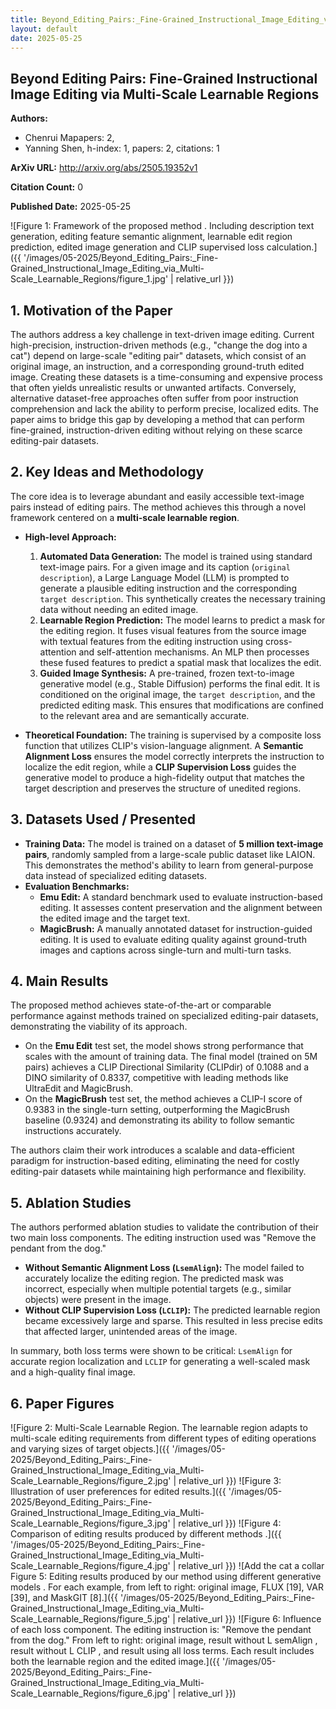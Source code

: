 ```yaml
---
title: Beyond_Editing_Pairs:_Fine-Grained_Instructional_Image_Editing_via_Multi-Scale_Learnable_Regions
layout: default
date: 2025-05-25
---
```

## Beyond Editing Pairs: Fine-Grained Instructional Image Editing via Multi-Scale Learnable Regions
**Authors:**
- Chenrui Mapapers: 2, 
- Yanning Shen, h-index: 1, papers: 2, citations: 1

**ArXiv URL:** http://arxiv.org/abs/2505.19352v1

**Citation Count:** 0

**Published Date:** 2025-05-25

![Figure 1: Framework of the proposed method . Including description text generation, editing feature semantic alignment, learnable edit region prediction, edited image generation and CLIP supervised loss calculation.]({{ '/images/05-2025/Beyond_Editing_Pairs:_Fine-Grained_Instructional_Image_Editing_via_Multi-Scale_Learnable_Regions/figure_1.jpg' | relative_url }})
## 1. Motivation of the Paper
The authors address a key challenge in text-driven image editing. Current high-precision, instruction-driven methods (e.g., "change the dog into a cat") depend on large-scale "editing pair" datasets, which consist of an original image, an instruction, and a corresponding ground-truth edited image. Creating these datasets is a time-consuming and expensive process that often yields unrealistic results or unwanted artifacts. Conversely, alternative dataset-free approaches often suffer from poor instruction comprehension and lack the ability to perform precise, localized edits. The paper aims to bridge this gap by developing a method that can perform fine-grained, instruction-driven editing without relying on these scarce editing-pair datasets.

## 2. Key Ideas and Methodology
The core idea is to leverage abundant and easily accessible text-image pairs instead of editing pairs. The method achieves this through a novel framework centered on a **multi-scale learnable region**.

-   **High-level Approach:**
    1.  **Automated Data Generation:** The model is trained using standard text-image pairs. For a given image and its caption (`original description`), a Large Language Model (LLM) is prompted to generate a plausible editing instruction and the corresponding `target description`. This synthetically creates the necessary training data without needing an edited image.
    2.  **Learnable Region Prediction:** The model learns to predict a mask for the editing region. It fuses visual features from the source image with textual features from the editing instruction using cross-attention and self-attention mechanisms. An MLP then processes these fused features to predict a spatial mask that localizes the edit.
    3.  **Guided Image Synthesis:** A pre-trained, frozen text-to-image generative model (e.g., Stable Diffusion) performs the final edit. It is conditioned on the original image, the `target description`, and the predicted editing mask. This ensures that modifications are confined to the relevant area and are semantically accurate.

-   **Theoretical Foundation:** The training is supervised by a composite loss function that utilizes CLIP's vision-language alignment. A **Semantic Alignment Loss** ensures the model correctly interprets the instruction to localize the edit region, while a **CLIP Supervision Loss** guides the generative model to produce a high-fidelity output that matches the target description and preserves the structure of unedited regions.

## 3. Datasets Used / Presented
-   **Training Data:** The model is trained on a dataset of **5 million text-image pairs**, randomly sampled from a large-scale public dataset like LAION. This demonstrates the method's ability to learn from general-purpose data instead of specialized editing datasets.
-   **Evaluation Benchmarks:**
    -   **Emu Edit:** A standard benchmark used to evaluate instruction-based editing. It assesses content preservation and the alignment between the edited image and the target text.
    -   **MagicBrush:** A manually annotated dataset for instruction-guided editing. It is used to evaluate editing quality against ground-truth images and captions across single-turn and multi-turn tasks.

## 4. Main Results
The proposed method achieves state-of-the-art or comparable performance against methods trained on specialized editing-pair datasets, demonstrating the viability of its approach.

-   On the **Emu Edit** test set, the model shows strong performance that scales with the amount of training data. The final model (trained on 5M pairs) achieves a CLIP Directional Similarity (CLIPdir) of 0.1088 and a DINO similarity of 0.8337, competitive with leading methods like UltraEdit and MagicBrush.
-   On the **MagicBrush** test set, the method achieves a CLIP-I score of 0.9383 in the single-turn setting, outperforming the MagicBrush baseline (0.9324) and demonstrating its ability to follow semantic instructions accurately.

The authors claim their work introduces a scalable and data-efficient paradigm for instruction-based editing, eliminating the need for costly editing-pair datasets while maintaining high performance and flexibility.

## 5. Ablation Studies
The authors performed ablation studies to validate the contribution of their two main loss components. The editing instruction used was "Remove the pendant from the dog."

-   **Without Semantic Alignment Loss (`LsemAlign`):** The model failed to accurately localize the editing region. The predicted mask was incorrect, especially when multiple potential targets (e.g., similar objects) were present in the image.
-   **Without CLIP Supervision Loss (`LCLIP`):** The predicted learnable region became excessively large and sparse. This resulted in less precise edits that affected larger, unintended areas of the image.

In summary, both loss terms were shown to be critical: `LsemAlign` for accurate region localization and `LCLIP` for generating a well-scaled mask and a high-quality final image.

## 6. Paper Figures
![Figure 2: Multi-Scale Learnable Region. The learnable region adapts to multi-scale editing requirements from different types of editing operations and varying sizes of target objects.]({{ '/images/05-2025/Beyond_Editing_Pairs:_Fine-Grained_Instructional_Image_Editing_via_Multi-Scale_Learnable_Regions/figure_2.jpg' | relative_url }})
![Figure 3: Illustration of user preferences for edited results.]({{ '/images/05-2025/Beyond_Editing_Pairs:_Fine-Grained_Instructional_Image_Editing_via_Multi-Scale_Learnable_Regions/figure_3.jpg' | relative_url }})
![Figure 4: Comparison of editing results produced by different methods .]({{ '/images/05-2025/Beyond_Editing_Pairs:_Fine-Grained_Instructional_Image_Editing_via_Multi-Scale_Learnable_Regions/figure_4.jpg' | relative_url }})
![Add the cat a collar Figure 5: Editing results produced by our method using different generative models . For each example, from left to right: original image, FLUX [19], VAR [39], and MaskGIT [8].]({{ '/images/05-2025/Beyond_Editing_Pairs:_Fine-Grained_Instructional_Image_Editing_via_Multi-Scale_Learnable_Regions/figure_5.jpg' | relative_url }})
![Figure 6: Influence of each loss component. The editing instruction is: "Remove the pendant from the dog." From left to right: original image, result without L semAlign , result without L CLIP , and result using all loss terms. Each result includes both the learnable region and the edited image.]({{ '/images/05-2025/Beyond_Editing_Pairs:_Fine-Grained_Instructional_Image_Editing_via_Multi-Scale_Learnable_Regions/figure_6.jpg' | relative_url }})
